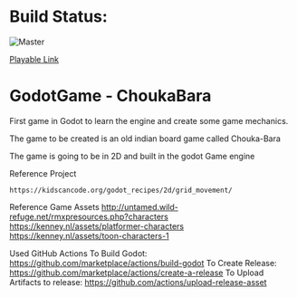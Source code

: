 # Build Status:
![Master](https://github.com/mohithsrao/GodotGameChoukaBara/workflows/CI/badge.svg)

[Playable Link](https://mohithsrao.github.io/GodotGameChoukaBara/)

# GodotGame - ChoukaBara
First game in Godot to learn the engine and create some game mechanics.

The game to be created is an old indian board game called Chouka-Bara 

The game is going to be in 2D and built in the godot Game engine

Reference Project 

	https://kidscancode.org/godot_recipes/2d/grid_movement/
	
Reference Game Assets
	http://untamed.wild-refuge.net/rmxpresources.php?characters
	https://kenney.nl/assets/platformer-characters
	https://kenney.nl/assets/toon-characters-1

Used GitHub Actions
	To Build Godot: https://github.com/marketplace/actions/build-godot
	To Create Release: https://github.com/marketplace/actions/create-a-release
	To Upload Artifacts to release: https://github.com/actions/upload-release-asset